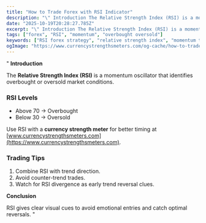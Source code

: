 ```yaml
---
title: "How to Trade Forex with RSI Indicator"
description: "\" Introduction The Relative Strength Index (RSI) is a momentum oscillator that identifies overbought or oversold market conditions..."
date: "2025-10-19T20:28:27.785Z"
excerpt: "\" Introduction The Relative Strength Index (RSI) is a momentum oscillator that identifies overbought or oversold market conditions. RSI Levels - Above 70 → Overbought - Below 30 → Oversold Use RSI with a currency strength meter for better timing at [www.currencystrengthsmeters.com](https://www.currencystrengthsmeters.com). Trading Tips 1. Combine RSI with trend direction...."
tags: ["forex", "RSI", "momentum", "overbought oversold"]
keywords: ["RSI forex strategy", "relative strength index", "momentum trading", "overbought oversold levels", "RSI signals"]
ogImage: "https://www.currencystrengthsmeters.com/og-cache/how-to-trade-forex-with-rsi-indicator.jpg"
---
```

"
**Introduction**

The **Relative Strength Index (RSI)** is a momentum oscillator that identifies overbought or oversold market conditions.

### RSI Levels

- Above 70 → Overbought  
- Below 30 → Oversold  

Use RSI with a **currency strength meter** for better timing at [www.currencystrengthsmeters.com](https://www.currencystrengthsmeters.com).

### Trading Tips

1. Combine RSI with trend direction.  
2. Avoid counter-trend trades.  
3. Watch for RSI divergence as early trend reversal clues.

**Conclusion**

RSI gives clear visual cues to avoid emotional entries and catch optimal reversals.
"
